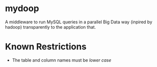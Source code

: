 # mydoop
A middleware to run MySQL queries in a parallel Big Data way (inpired by hadoop) transparently to the application that.

# Known Restrictions

- The table and column names must be *lower case*
